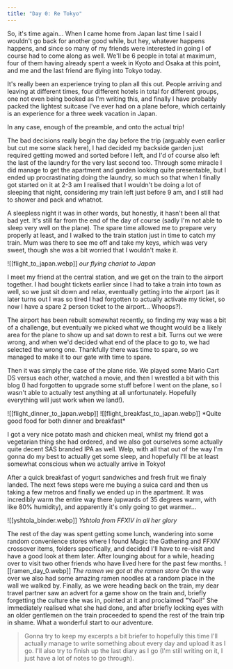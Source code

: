 ```yaml
---
title: "Day 0: Re Tokyo"
---
```


So, it's time again... When I came home from Japan last time I said I wouldn't
go back for another good while, but hey, whatever happens happens, and since so
many of my friends were interested in going I of course had to come along as
well. We'll be 6 people in total at maximum, four of them having already spent
a week in Kyoto and Osaka at this point, and me and the last friend are flying
into Tokyo today.

It's really been an experience trying to plan all this out. People arriving and
leaving at different times, four different hotels in total for different
groups, one not even being booked as I'm writing this, and finally I have
probably packed the lightest suitcase I've ever had on a plane before, which
certainly is an experience for a three week vacation in Japan.

<!-- WARN: Picture of nice and clean garden here? -->

In any case, enough of the preamble, and onto the actual trip!

The bad decisions really begin the day before the trip (arguably even earlier
but cut me some slack here), I had decided my backside garden just required
getting mowed and sorted before I left, and I'd of course also left the last of
the laundry for the very last second too. Through some miracle I did manage to
get the apartment and garden looking quite presentable, but I ended up
procrastinating doing the laundry, so much so that when I finally got started
on it at 2-3 am I realised that I wouldn't be doing a lot of sleeping that
night, considering my train left just before 9 am, and I still had to shower
and pack and whatnot.

A sleepless night it was in other words, but honestly, it hasn't been all that
bad yet. It's still far from the end of the day of course (sadly I'm not able
to sleep very well on the plane). The spare time allowed me to prepare very
properly at least, and I walked to the train station just in time to catch my
train. Mum was there to see me off and take my keys, which was very sweet,
though she was a bit worried that I wouldn't make it.

<!-- WARN: Plane image goes here -->
<span class="leftimg"><span class ="smallimg">
![[flight_to_japan.webp]]
*our flying chariot to Japan*
</span></span>

I meet my friend at the central station, and we get on the train to the airport
together. I had bought tickets earlier since I had to take a train into town as
well, so we just sit down and relax, eventually getting into the airport (as it
later turns out I was so tired I had forgotten to actually activate my ticket,
so now I have a spare 2 person ticket to the airport... Whoops?).

The airport has been rebuilt somewhat recently, so finding my way was a bit of
a challenge, but eventually we picked what we thought would be a likely area
for the plane to show up and sat down to rest a bit. Turns out we were wrong,
and when we'd decided what end of the place to go to, we had selected the wrong
one. Thankfully there was time to spare, so we managed to make it to our gate
with time to spare.

Then it was simply the case of the plane ride. We played some Mario Cart DS
versus each other, watched a movie, and then I wrestled a bit with this blog (I
had forgotten to upgrade some stuff before I went on the plane, so I wasn't
able to actually test anything at all unfortunately. Hopefully everything will
just work when we land!).

<!-- WARN: Image of food here -->
<span class="sidebysidecenter">
<span class="sidebyside">![[flight_dinner_to_japan.webp]]</span>
<span class="sidebyside">![[flight_breakfast_to_japan.webp]]</span>
</span>
<span class="centerimg">
*Quite good food for both dinner and breakfast*
</span>

I got a very nice potato mash and chicken meal, whilst my friend got a
vegetarian thing she had ordered, and we also got ourselves some actually quite
decent SAS branded IPA as well. Welp, with all that out of the way I'm gonna do
my best to actually get some sleep, and hopefully I'll be at least somewhat
conscious when we actually arrive in Tokyo!

After a quick breakfast of yogurt sandwiches and fresh fruit we finaly landed. The next fews steps were me buying a suica card and then us taking a few metros and finally we ended up in the apartment. It was incredibly warm the entire way there (upwards of 35 degrees warm, with like 80% humidity), and apparently it's only going to get warmer...

<!-- WARN: Pic of apartment here -->
<span class="rightimg"><span class ="smallimg">
![[yshtola_binder.webp]]
*Yshtola from FFXIV in all her glory*
</span></span>

The rest of the day was spent getting some lunch, wandering into some random convenience stores where I found Magic the Gathering and FFXIV crossover items, folders specifically, and decided I'll have to re-visit and have a good look at them later. After lounging about for a while, heading over to visit two other friends who have lived here for the past few months.
<span class="leftimg"><span class ="smallimg">
![[ramen_day_0.webp]]
*The ramen we got at the ramen store*
</span></span>
On the way over we also had some amazing ramen noodles at a random place in the wall we walked by. Finally, as we were heading back on the train, my dear travel partner saw an advert for a game show on the train and, briefly forgetting the culture she was in, pointed at it and proclaimed "Yaoi!" She immediately realised what she had done, and after briefly locking eyes with an older gentlemen on the train proceeded to spend the rest of the train trip in shame. What a wonderful start to our adventure.

> Gonna try to keep my excerpts a bit briefer to hopefully this time I'll actually manage to write something about every day and upload it as I go. I'll also try to finish up the last diary as I go (I'm still writing on it, I just have a lot of notes to go through).